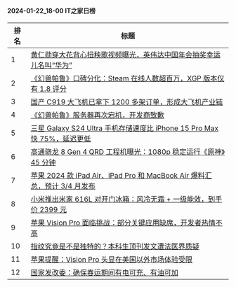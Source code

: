 #### 2024-01-22_18-00  IT之家日榜

| 排名 | 标题|
| --- | ---|
| 1 | [黄仁勋穿大花背心扭秧歌视频曝光，英伟达中国年会抽奖幸运儿名叫“华为”](https://www.ithome.com/0/746/480.htm) |
| 2 | [《幻兽帕鲁》口碑分化：Steam 在线人数超百万，XGP 版本仅有 1.8 评分](https://www.ithome.com/0/746/466.htm) |
| 3 | [国产 C919 大飞机已拿下 1200 多架订单，形成大飞机产业链](https://www.ithome.com/0/746/470.htm) |
| 4 | [《幻兽帕鲁》服务器再次宕机，开发商致歉](https://www.ithome.com/0/746/476.htm) |
| 5 | [三星 Galaxy S24 Ultra 手机存储速度比 iPhone 15 Pro Max 快 75%，延迟更低](https://www.ithome.com/0/746/462.htm) |
| 6 | [高通骁龙 8 Gen 4 QRD 工程机曝光：1080p 稳定运行《原神》45 分钟](https://www.ithome.com/0/746/497.htm) |
| 7 | [苹果 2024 款 iPad Air、iPad Pro 和 MacBook Air 爆料汇总，预计 3/4 月发布](https://www.ithome.com/0/746/482.htm) |
| 8 | [小米推出米家 616L 对开门冰箱：风冷无霜 + 一级能效，到手价 2399 元](https://www.ithome.com/0/746/475.htm) |
| 9 | [苹果 Vision Pro 面临挑战：部分关键应用缺席，开发者热情不高](https://www.ithome.com/0/746/479.htm) |
| 10 | [指纹究竟是不是独特的？本科生顶刊发文遭法医界质疑](https://www.ithome.com/0/746/460.htm) |
| 11 | [苹果提醒：Vision Pro 头显在美国以外市场体验受限](https://www.ithome.com/0/746/473.htm) |
| 12 | [国家发改委：确保春运期间有电可充、有油可加](https://www.ithome.com/0/746/463.htm) |
